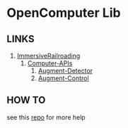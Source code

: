 # OpenComputer Lib

## LINKS

1. [ImmersiveRailroading](https://github.com/TeamOpenIndustry/ImmersiveRailroading/wiki/Augment-Detector)
	1. [Computer-APIs](https://github.com/TeamOpenIndustry/ImmersiveRailroading/wiki/Computer-APIs)
		1. [Augment-Detector](https://github.com/TeamOpenIndustry/ImmersiveRailroading/wiki/Augment-Detector)
		1. [Augment-Control](https://github.com/TeamOpenIndustry/ImmersiveRailroading/wiki/Augment-Control)

## HOW TO

see this [repo](https://github.com/Pixailz/OpenComputer) for more help
